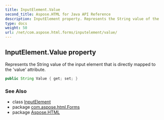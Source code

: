 ```yaml
---
title: InputElement.Value
second_title: Aspose.HTML for Java API Reference
description: InputElement property. Represents the String value of the input element that is directly mapped to the value attribute
type: docs
weight: 50
url: /net/com.aspose.html.forms/inputelement/value/
---
```

## InputElement.Value property

Represents the String value of the input element that is directly mapped to the 'value' attribute.

```java
public String Value { get; set; }
```

### See Also

* class [InputElement](../)
* package [com.aspose.html.Forms](../../inputelement/)
* package [Aspose.HTML](../../../)
